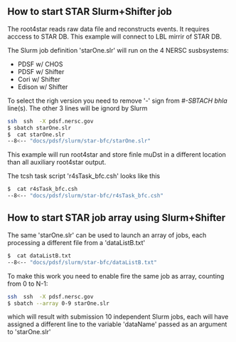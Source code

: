 ## How to start STAR  **Slurm+Shifter**  job

The root4star reads raw data file and reconstructs events. It requires
acccess to STAR DB. This example will connect to LBL mirrir of STAR
DB.

The Slurm job definition 'starOne.slr' will run on the 4 NERSC
susbsystems:

* PDSF w/ CHOS
* PDSF w/ Shifter
* Cori w/ Shifter
* Edison w/ Shifter

To select the righ version you need to remove '-' sign from *#-SBTACH
bhla* line(s). The other 3 lines will be ignord by Slurm

```bash
ssh  ssh  -X pdsf.nersc.gov
$ sbatch starOne.slr
$  cat starOne.slr
--8<-- "docs/pdsf/slurm/star-bfc/starOne.slr"
```

This example will run root4star and store finle muDst in a different
location than all auxiliary root4star output.

The tcsh task script 'r4sTask_bfc.csh' looks like this

```bash
$  cat r4sTask_bfc.csh
--8<-- "docs/pdsf/slurm/star-bfc/r4sTask_bfc.csh"
```

## How to start STAR  job array using **Slurm+Shifter**

The same 'starOne.slr' can be used to launch an array of jobs, each
processing a different file from a 'dataListB.txt'

```bash
$  cat dataListB.txt
--8<-- "docs/pdsf/slurm/star-bfc/dataListB.txt"
```

To make this work you need to enable fire the same job as array,
counting from 0 to N-1:

```bash
ssh  ssh  -X pdsf.nersc.gov
$ sbatch --array 0-9 starOne.slr
```

which will result with submission 10 independent Slurm jobs, each will
have assigned a different line to the variable 'dataName' passed as an
argument to 'starOne.slr'
